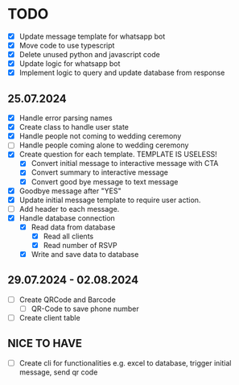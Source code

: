 # TODO

- [x] Update message template for whatsapp bot
- [x] Move code to use typescript
- [x] Delete unused python and javascript code
- [x] Update logic for whatsapp bot
- [x] Implement logic to query and update database from response

## 25.07.2024

- [x] Handle error parsing names
- [x] Create class to handle user state
- [x] Handle people not coming to wedding ceremony
- [ ] Handle people coming alone to wedding ceremony
- [x] Create question for each template. TEMPLATE IS USELESS!
  - [x] Convert initial message to interactive message with CTA
  - [x] Convert summary to interactive message
  - [x] Convert good bye message to text message
- [x] Goodbye message after "YES"
- [x] Update initial message template to require user action.
- [ ] Add header to each message.
- [x] Handle database connection
  - [x] Read data from database
    - [x] Read all clients
    - [x] Read number of RSVP
  - [x] Write and save data to database

## 29.07.2024 - 02.08.2024

- [ ] Create QRCode and Barcode
  - [ ] QR-Code to save phone number
- [ ] Create client table

## NICE TO HAVE

- [ ] Create cli for functionalities e.g. excel to database, trigger initial message, send qr code
